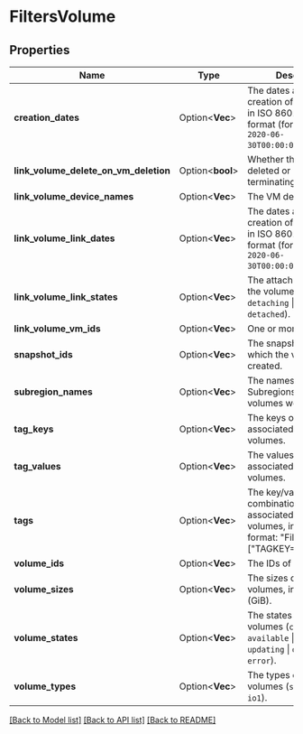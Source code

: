 # FiltersVolume

## Properties

Name | Type | Description | Notes
------------ | ------------- | ------------- | -------------
**creation_dates** | Option<**Vec<String>**> | The dates and times of creation of the volumes, in ISO 8601 date-time format (for example, `2020-06-30T00:00:00.000Z`). | [optional]
**link_volume_delete_on_vm_deletion** | Option<**bool**> | Whether the volumes are deleted or not when terminating the VMs. | [optional]
**link_volume_device_names** | Option<**Vec<String>**> | The VM device names. | [optional]
**link_volume_link_dates** | Option<**Vec<String>**> | The dates and times of creation of the volumes, in ISO 8601 date-time format (for example, `2020-06-30T00:00:00.000Z`). | [optional]
**link_volume_link_states** | Option<**Vec<String>**> | The attachment states of the volumes (`attaching` \\| `detaching` \\| `attached` \\| `detached`). | [optional]
**link_volume_vm_ids** | Option<**Vec<String>**> | One or more IDs of VMs. | [optional]
**snapshot_ids** | Option<**Vec<String>**> | The snapshots from which the volumes were created. | [optional]
**subregion_names** | Option<**Vec<String>**> | The names of the Subregions in which the volumes were created. | [optional]
**tag_keys** | Option<**Vec<String>**> | The keys of the tags associated with the volumes. | [optional]
**tag_values** | Option<**Vec<String>**> | The values of the tags associated with the volumes. | [optional]
**tags** | Option<**Vec<String>**> | The key/value combination of the tags associated with the volumes, in the following format: &quot;Filters&quot;:{&quot;Tags&quot;:[&quot;TAGKEY=TAGVALUE&quot;]}. | [optional]
**volume_ids** | Option<**Vec<String>**> | The IDs of the volumes. | [optional]
**volume_sizes** | Option<**Vec<i32>**> | The sizes of the volumes, in gibibytes (GiB). | [optional]
**volume_states** | Option<**Vec<String>**> | The states of the volumes (`creating` \\| `available` \\| `in-use` \\| `updating` \\| `deleting` \\| `error`). | [optional]
**volume_types** | Option<**Vec<String>**> | The types of the volumes (`standard` \\| `gp2` \\| `io1`). | [optional]

[[Back to Model list]](../README.md#documentation-for-models) [[Back to API list]](../README.md#documentation-for-api-endpoints) [[Back to README]](../README.md)


